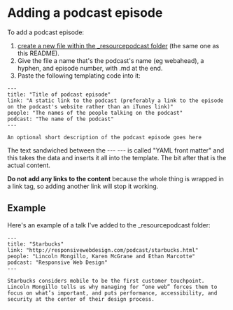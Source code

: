 # Adding a podcast episode

To add a podcast episode:

1. [create a new file within the _resourcepodcast folder](https://github.com/maban/styleguides/new/gh-pages/_resourcepodcast) (the same one as this README).
2. Give the file a name that's the podcast's name (eg webahead), a hyphen, and episode number, with .md at the end.
3. Paste the following templating code into it:

```
---
title: "Title of podcast episode"
link: "A static link to the podcast (preferably a link to the episode on the podcast's website rather than an iTunes link)"
people: "The names of the people talking on the podcast"
podcast: "The name of the podcast"
---

An optional short description of the podcast episode goes here
```

The text sandwiched between the --- --- is called "YAML front matter" and this takes the data and inserts it all into the template. The bit after that is the actual content.

**Do not add any links to the content** because the whole thing is wrapped in a link tag, so adding another link will stop it working.

## Example

Here's an example of a talk I've added to the _resourcepodcast folder:

```
---
title: "Starbucks"
link: "http://responsivewebdesign.com/podcast/starbucks.html"
people: "Lincoln Mongillo, Karen McGrane and Ethan Marcotte"
podcast: "Responsive Web Design"
---

Starbucks considers mobile to be the first customer touchpoint. Lincoln Mongillo tells us why managing for “one web” forces them to focus on what’s important, and puts performance, accessibility, and security at the center of their design process.
```
